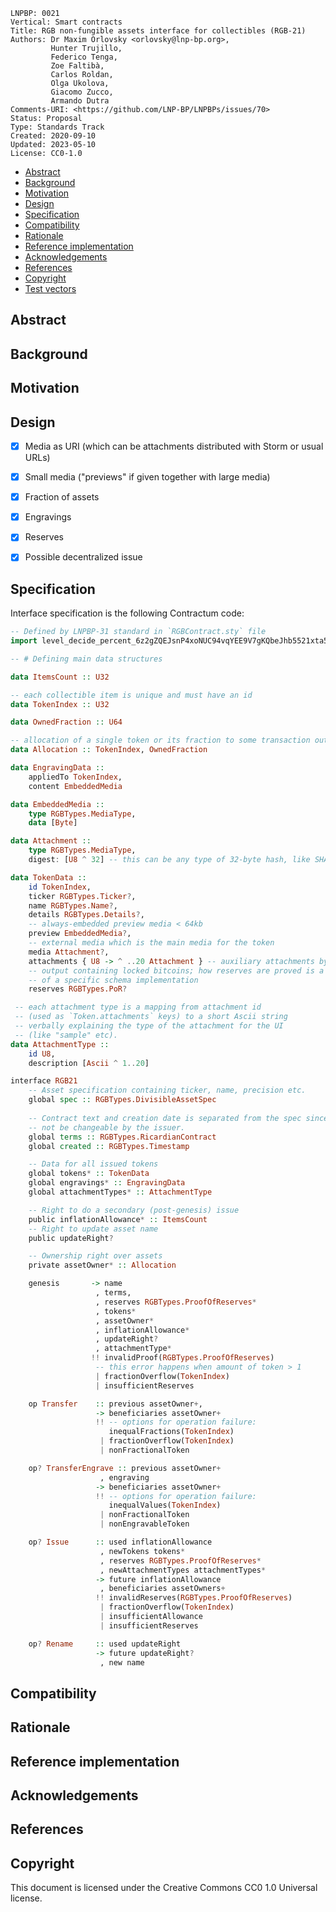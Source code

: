 ```
LNPBP: 0021
Vertical: Smart contracts
Title: RGB non-fungible assets interface for collectibles (RGB-21)
Authors: Dr Maxim Orlovsky <orlovsky@lnp-bp.org>,
         Hunter Trujillo,
         Federico Tenga,
         Zoe Faltibà,
         Carlos Roldan,
         Olga Ukolova,
         Giacomo Zucco,
         Armando Dutra
Comments-URI: <https://github.com/LNP-BP/LNPBPs/issues/70>
Status: Proposal
Type: Standards Track
Created: 2020-09-10
Updated: 2023-05-10
License: CC0-1.0
```

- [Abstract](#abstract)
- [Background](#background)
- [Motivation](#motivation)
- [Design](#design)
- [Specification](#specification)
- [Compatibility](#compatibility)
- [Rationale](#rationale)
- [Reference implementation](#reference-implementation)
- [Acknowledgements](#acknowledgements)
- [References](#references)
- [Copyright](#copyright)
- [Test vectors](#test-vectors)


## Abstract


## Background


## Motivation


## Design

- [x] Media as URI (which can be attachments distributed with Storm or usual URLs)
- [x] Small media ("previews" if given together with large media)
- [x] Fraction of assets
- [x] Engravings
- [x] Reserves
- [x] Possible decentralized issue


## Specification

Interface specification is the following Contractum code:

```haskell
-- Defined by LNPBP-31 standard in `RGBContract.sty` file
import level_decide_percent_6z2gZQEJsnP4xoNUC94vqYEE9V7gKQbeJhb5521xta5u as RGBContract

-- # Defining main data structures

data ItemsCount :: U32

-- each collectible item is unique and must have an id
data TokenIndex :: U32

data OwnedFraction :: U64

-- allocation of a single token or its fraction to some transaction output
data Allocation :: TokenIndex, OwnedFraction

data EngravingData :: 
    appliedTo TokenIndex, 
    content EmbeddedMedia

data EmbeddedMedia ::
    type RGBTypes.MediaType,
    data [Byte]

data Attachment ::
    type RGBTypes.MediaType,
    digest: [U8 ^ 32] -- this can be any type of 32-byte hash, like SHA256(d), BLACKE3 etc

data TokenData ::
    id TokenIndex,
    ticker RGBTypes.Ticker?,
    name RGBTypes.Name?,
    details RGBTypes.Details?,
    -- always-embedded preview media < 64kb
    preview EmbeddedMedia?,
    -- external media which is the main media for the token
    media Attachment?,
    attachments { U8 -> ^ ..20 Attachment } -- auxiliary attachments by type (up to 20 attachments)
    -- output containing locked bitcoins; how reserves are proved is a matter
    -- of a specific schema implementation
    reserves RGBTypes.PoR? 

 -- each attachment type is a mapping from attachment id 
 -- (used as `Token.attachments` keys) to a short Ascii string
 -- verbally explaining the type of the attachment for the UI
 -- (like "sample" etc).
data AttachmentType :: 
    id U8, 
    description [Ascii ^ 1..20]

interface RGB21
    -- Asset specification containing ticker, name, precision etc.
    global spec :: RGBTypes.DivisibleAssetSpec
    
    -- Contract text and creation date is separated from the spec since it must
    -- not be changeable by the issuer.
    global terms :: RGBTypes.RicardianContract
    global created :: RGBTypes.Timestamp

    -- Data for all issued tokens
    global tokens* :: TokenData
    global engravings* :: EngravingData
    global attachmentTypes* :: AttachmentType

    -- Right to do a secondary (post-genesis) issue
    public inflationAllowance* :: ItemsCount
    -- Right to update asset name
    public updateRight?

    -- Ownership right over assets
    private assetOwner* :: Allocation

    genesis       -> name
                   , terms,
                   , reserves RGBTypes.ProofOfReserves*
                   , tokens*
                   , assetOwner*
                   , inflationAllowance*
                   , updateRight?
                   , attachmentType*
                  !! invalidProof(RGBTypes.ProofOfReserves)
                   -- this error happens when amount of token > 1
                   | fractionOverflow(TokenIndex)
                   | insufficientReserves

    op Transfer    :: previous assetOwner+, 
                   -> beneficiaries assetOwner+
                   !! -- options for operation failure:
                      inequalFractions(TokenIndex)
                    | fractionOverflow(TokenIndex)
                    | nonFractionalToken

    op? TransferEngrave :: previous assetOwner+ 
                    , engraving  
                   -> beneficiaries assetOwner+
                   !! -- options for operation failure:
                      inequalValues(TokenIndex)
                    | nonFractionalToken
                    | nonEngravableToken

    op? Issue      :: used inflationAllowance
                    , newTokens tokens*
                    , reserves RGBTypes.ProofOfReserves*
                    , newAttachmentTypes attachmentTypes*
                   -> future inflationAllowance
                    , beneficiaries assetOwners+
                   !! invalidReserves(RGBTypes.ProofOfReserves)
                    | fractionOverflow(TokenIndex)
                    | insufficientAllowance
                    | insufficientReserves

    op? Rename     :: used updateRight
                   -> future updateRight?
                    , new name
```

## Compatibility


## Rationale


## Reference implementation


## Acknowledgements


## References


## Copyright

This document is licensed under the Creative Commons CC0 1.0 Universal license.
